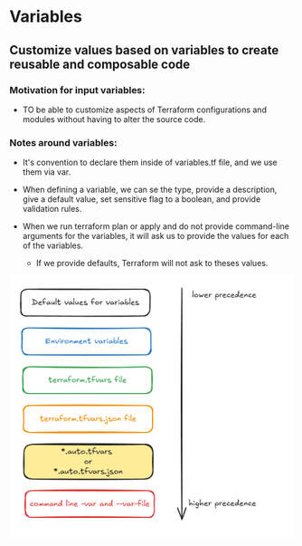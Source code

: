 # Variables 

## Customize values based on variables to create reusable and composable code

### Motivation for input variables:
* TO be able to customize aspects of Terraform configurations and modules without having to alter the source code.

### Notes around variables:
* It's convention to declare them inside of variables.tf file, and we use them via var.<NAME>

* When defining a variable, we can se the type, provide a description, give a default value, set sensitive flag to a boolean, and provide validation rules.

* When we run terraform plan or apply and do not provide command-line arguments for the variables, it will ask us to provide the values for each of the variables.
    - If we provide defaults, Terraform will not ask to theses values.

![Variables](variables.png)
    